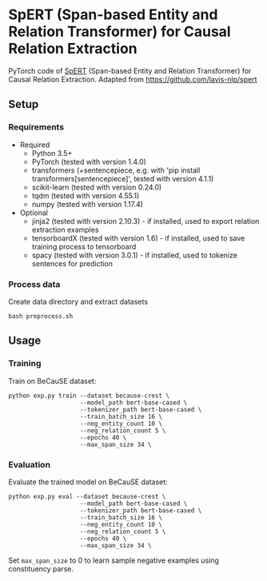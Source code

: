 # SpERT (Span-based Entity and Relation Transformer) for Causal Relation Extraction
PyTorch code of [SpERT](https://github.com/lavis-nlp/spert) (Span-based Entity and Relation Transformer) for Causal Relation Extraction. Adapted from https://github.com/lavis-nlp/spert

## Setup
### Requirements
- Required
  - Python 3.5+
  - PyTorch (tested with version 1.4.0)
  - transformers (+sentencepiece, e.g. with 'pip install transformers[sentencepiece]', tested with version 4.1.1)
  - scikit-learn (tested with version 0.24.0)
  - tqdm (tested with version 4.55.1)
  - numpy (tested with version 1.17.4)
- Optional
  - jinja2 (tested with version 2.10.3) - if installed, used to export relation extraction examples
  - tensorboardX (tested with version 1.6) - if installed, used to save training process to tensorboard
  - spacy (tested with version 3.0.1) - if installed, used to tokenize sentences for prediction

### Process data
Create data directory and extract datasets
```
bash preprocess.sh
```

## Usage
### Training 
Train on BeCauSE dataset:
```
python exp.py train --dataset because-crest \
                    --model_path bert-base-cased \
                    --tokenizer_path bert-base-cased \
                    --train_batch_size 16 \
                    --neg_entity_count 10 \
                    --neg_relation_count 5 \
                    --epochs 40 \
                    --max_span_size 34 \
```

### Evaluation
Evaluate the trained model on BeCauSE dataset:
```
python exp.py eval --dataset because-crest \
                    --model_path bert-base-cased \
                    --tokenizer_path bert-base-cased \
                    --train_batch_size 16 \
                    --neg_entity_count 10 \
                    --neg_relation_count 5 \
                    --epochs 40 \
                    --max_span_size 34 \
```

Set `max_span_size` to 0 to learn sample negative examples using constituency parse.
